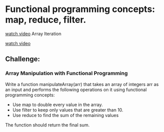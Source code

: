 # Functional programming concepts: map, reduce, filter.

[watch video](https://www.youtube.com/watch?v=Urwzk6ILvPQ) Array Iteration

[watch video](https://www.youtube.com/watch?v=BxHfqVQ60uU)

## Challenge:

### Array Manipulation with Functional Programming

Write a function manipulateArray(arr) that takes an array of integers arr as an input and performs the following operations on it using functional programming concepts:

- Use map to double every value in the array.
- Use filter to keep only values that are greater than 10.
- Use reduce to find the sum of the remaining values

The function should return the final sum.
